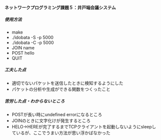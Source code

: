 #### ネットワークプログラミング課題５：井戸端会議システム
##### 使用方法
- make
- ./idobata -S -p 5000
- ./idobata -C -p 5000
- JOIN name
- POST hello
- QUIT

##### 工夫した点
- 適切でないパケットを送信したときに検知するようにした
- パケットの分析や生成ができる関数をつくったこと

##### 苦労した点・わからないところ
- POSTが長い時にundefined errorになるところ
- JOINのときに文字化けが発生するところ
- HELO→HEREが完了するまでTCPクライアントを起動しないようにsleepしているが、ここでうまい方法が思い浮かばなかった
